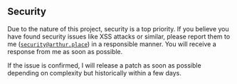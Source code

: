 ## Security

Due to the nature of this project, security is a top priority. If you believe you have
found security issues like XSS attacks or similar, please report them to me ([`security@arthur.place`](mailto:security@arthur.place)) in a
responsible manner. You will receive a response from
me as soon as possible.

If the issue is confirmed, I will release a patch as soon as possible depending on
complexity but historically within a few days.
